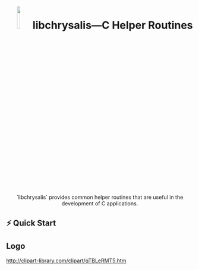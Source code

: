 <h1 align="center">
<img width=12.5% src="https://github.com/achakravarti/libchrysalis/blob/setup/init-readme/doc/img/logo.png">
libchrysalis&mdash;<b>C</b> <b>H</b>elper <b>R</b>outines
</h1>
<p align="center">
`libchrysalis` provides common helper routines that are useful in the
development of C applications.
</p>


## ⚡️ Quick Start


## Logo
http://clipart-library.com/clipart/qTBLeRMT5.htm

